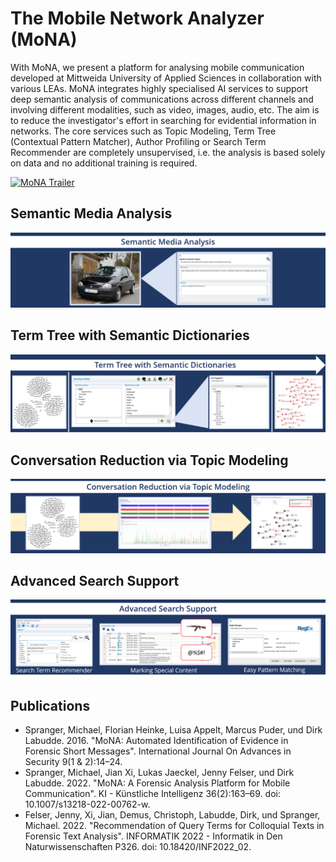 # The Mobile Network Analyzer (MoNA)
With MoNA, we present a platform for analysing mobile communication developed at Mittweida University of Applied Sciences in collaboration with various LEAs. MoNA integrates highly specialised AI services to support deep semantic analysis of communications across different channels and involving different modalities, such as video, images, audio, etc. The aim is to reduce the investigator's effort in searching for evidential information in networks. The core services such as Topic Modeling, Term Tree (Contextual Pattern Matcher), Author Profiling or Search Term Recommender are completely unsupervised, i.e. the analysis is based solely on data and no additional training is required.

[![MoNA Trailer](https://img.youtube.com/vi/LDnXRwnR76c/maxresdefault.jpg)](https://youtu.be/LDnXRwnR76c)

## Semantic Media Analysis
![Semantic Media Analysis](images/semantic_media_analysis.png)

## Term Tree with Semantic Dictionaries
![Term Tree with Semantic Dictionaries](images/termtree.png)

## Conversation Reduction via Topic Modeling
![Conversation Reduction via Topic Modeling](images/topic_modeling.png)

## Advanced Search Support
![Advanced Search Support](images/search_support.png)

## Publications

- Spranger, Michael, Florian Heinke, Luisa Appelt, Marcus Puder, und Dirk Labudde. 2016. "MoNA: Automated Identification of Evidence in Forensic Short Messages". International Journal On Advances in Security 9(1 & 2):14–24.
- Spranger, Michael, Jian Xi, Lukas Jaeckel, Jenny Felser, und Dirk Labudde. 2022. "MoNA: A Forensic Analysis Platform for Mobile Communication". KI - Künstliche Intelligenz 36(2):163–69. doi: 10.1007/s13218-022-00762-w.
- Felser, Jenny, Xi, Jian, Demus, Christoph, Labudde, Dirk, und Spranger, Michael. 2022. "Recommendation of Query Terms for Colloquial Texts in Forensic Text Analysis". INFORMATIK 2022 - Informatik in Den Naturwissenschaften P326. doi: 10.18420/INF2022_02.
